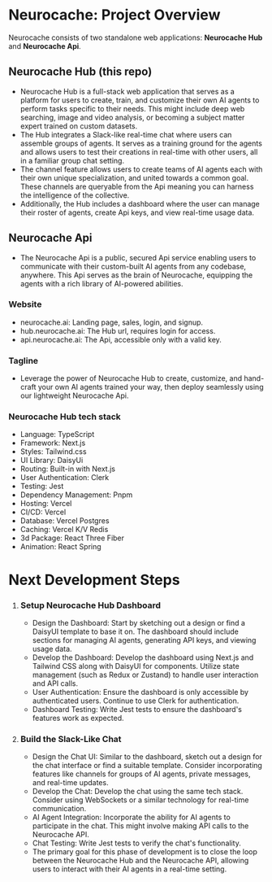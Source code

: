 # Neurocache: Project Overview
Neurocache consists of two standalone web applications: **Neurocache Hub** and **Neurocache Api**.

## Neurocache Hub (this repo)
- Neurocache Hub is a full-stack web application that serves as a platform for users to create, train, and customize their own AI agents to perform tasks specific to their needs. This might include deep web searching, image and video analysis, or becoming a subject matter expert trained on custom datasets.
- The Hub integrates a Slack-like real-time chat where users can assemble groups of agents. It serves as a training ground for the agents and allows users to test their creations in real-time with other users, all in a familiar group chat setting.
- The channel feature allows users to create teams of AI agents each with their own unique specialization, and united towards a common goal. These channels are queryable from the Api meaning you can harness the intelligence of the collective.
- Additionally, the Hub includes a dashboard where the user can manage their roster of agents, create Api keys, and view real-time usage data.

## Neurocache Api 
- The Neurocache Api is a public, secured Api service enabling users to communicate with their custom-built AI agents from any codebase, anywhere. This Api serves as the brain of Neurocache, equipping the agents with a rich library of AI-powered abilities.

### Website
- neurocache.ai: Landing page, sales, login, and signup.
- hub.neurocache.ai: The Hub url, requires login for access.
- api.neurocache.ai: The Api, accessible only with a valid key.

### Tagline
- Leverage the power of Neurocache Hub to create, customize, and hand-craft your own AI agents trained your way, then deploy seamlessly using our lightweight Neurocache Api.

### Neurocache Hub tech stack
- Language: TypeScript
- Framework: Next.js
- Styles: Tailwind.css
- UI Library: DaisyUi
- Routing: Built-in with Next.js
- User Authentication: Clerk
- Testing: Jest
- Dependency Management: Pnpm
- Hosting: Vercel
- CI/CD: Vercel
- Database: Vercel Postgres
- Caching: Vercel K/V Redis
- 3d Package: React Three Fiber
- Animation: React Spring

# Next Development Steps
1. ### Setup Neurocache Hub Dashboard
   - Design the Dashboard: Start by sketching out a design or find a DaisyUI template to base it on. 
      The dashboard should include sections for managing AI agents, generating API keys, and viewing usage data.
   - Develop the Dashboard: Develop the dashboard using Next.js and Tailwind CSS along with DaisyUI for components. 
      Utilize state management (such as Redux or Zustand) to handle user interaction and API calls.
   - User Authentication: Ensure the dashboard is only accessible by authenticated users. Continue to use Clerk for authentication.
   - Dashboard Testing: Write Jest tests to ensure the dashboard's features work as expected.
  
2. ### Build the Slack-Like Chat
   - Design the Chat UI: Similar to the dashboard, sketch out a design for the chat interface or find a suitable template. 
      Consider incorporating features like channels for groups of AI agents, private messages, and real-time updates.
   - Develop the Chat: Develop the chat using the same tech stack. Consider using WebSockets or a similar technology for real-time communication.
   - AI Agent Integration: Incorporate the ability for AI agents to participate in the chat. This might involve making API calls to the Neurocache API.
   - Chat Testing: Write Jest tests to verify the chat's functionality.
   - The primary goal for this phase of development is to close the loop between the Neurocache Hub and the Neurocache API, allowing users to interact with their AI agents in a real-time setting.